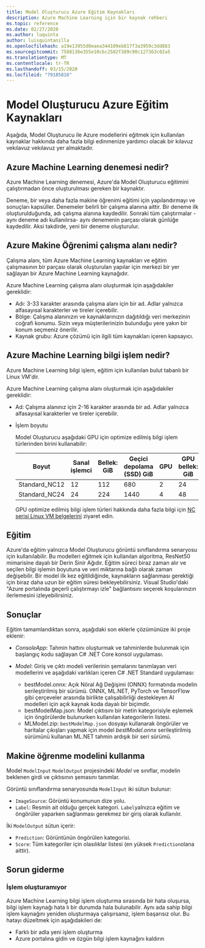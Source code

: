```yaml
---
title: Model Oluşturucu Azure Eğitim Kaynakları
description: Azure Machine Learning için bir kaynak rehberi
ms.topic: reference
ms.date: 02/27/2020
ms.author: luquinta
author: luisquintanilla
ms.openlocfilehash: a19e13955d0eaea344109eb817f3a3959c3dd883
ms.sourcegitcommit: 7588136e355e10cbc2582f389c90c127363c02a5
ms.translationtype: MT
ms.contentlocale: tr-TR
ms.lasthandoff: 03/15/2020
ms.locfileid: "79185816"
---
```

# <a name="model-builder-azure-training-resources"></a>Model Oluşturucu Azure Eğitim Kaynakları

Aşağıda, Model Oluşturucu ile Azure modellerini eğitmek için kullanılan kaynaklar hakkında daha fazla bilgi edinmenize yardımcı olacak bir kılavuz vekılavuz vekılavuz yer almaktadır.

## <a name="what-is-an-azure-machine-learning-experiment"></a>Azure Machine Learning denemesi nedir?

Azure Machine Learning denemesi, Azure'da Model Oluşturucu eğitimini çalıştırmadan önce oluşturulması gereken bir kaynaktır.

Deneme, bir veya daha fazla makine öğrenimi eğitimi için yapılandırmayı ve sonuçları kapsüller. Denemeler belirli bir çalışma alanına aittir. Bir deneme ilk oluşturulduğunda, adı çalışma alanına kaydedilir. Sonraki tüm çalıştırmalar -aynı deneme adı kullanılırsa- aynı denemenin parçası olarak günlüğe kaydedilir. Aksi takdirde, yeni bir deneme oluşturulur.

## <a name="what-is-an-azure-machine-learning-workspace"></a>Azure Makine Öğrenimi çalışma alanı nedir?

Çalışma alanı, tüm Azure Machine Learning kaynakları ve eğitim çalışmasının bir parçası olarak oluşturulan yapılar için merkezi bir yer sağlayan bir Azure Machine Learning kaynağıdır.

Azure Machine Learning çalışma alanı oluşturmak için aşağıdakiler gereklidir:

- Adı: 3-33 karakter arasında çalışma alanı için bir ad. Adlar yalnızca alfasayısal karakterler ve tireler içerebilir.
- Bölge: Çalışma alanınızın ve kaynaklarınızın dağıtıldığı veri merkezinin coğrafi konumu. Sizin veya müşterilerinizin bulunduğu yere yakın bir konum seçmeniz önerilir.
- Kaynak grubu: Azure çözümü için ilgili tüm kaynakları içeren kapsayıcı.

## <a name="what-is-an-azure-machine-learning-compute"></a>Azure Machine Learning bilgi işlem nedir?

Azure Machine Learning bilgi işlem, eğitim için kullanılan bulut tabanlı bir Linux VM'dir.

Azure Machine Learning çalışma alanı oluşturmak için aşağıdakiler gereklidir:

- Ad: Çalışma alanınız için 2-16 karakter arasında bir ad. Adlar yalnızca alfasayısal karakterler ve tireler içerebilir.
- İşlem boyutu

    Model Oluşturucu aşağıdaki GPU için optimize edilmiş bilgi işlem türlerinden birini kullanabilir:

    | Boyut | Sanal işlemci | Bellek: GiB | Geçici depolama (SSD) GiB | GPU | GPU bellek: GiB | Maksimum veri diskleri | En fazla NIC |
    |---|---|---|---|---|---|---|---|
    | Standard_NC12   | 12 | 112 | 680  | 2 | 24 | 48 | 2 |
    | Standard_NC24   | 24 | 224 | 1440 | 4 | 48 | 64 | 4 |

    GPU optimize edilmiş bilgi işlem türleri hakkında daha fazla bilgi için [NC serisi Linux VM belgelerini](https://docs.microsoft.com/azure/virtual-machines/nc-series?toc=/azure/virtual-machines/linux/toc.json&bc=/azure/virtual-machines/linux/breadcrumb/toc.json) ziyaret edin.

## <a name="training"></a>Eğitim

Azure'da eğitim yalnızca Model Oluşturucu görüntü sınıflandırma senaryosu için kullanılabilir. Bu modelleri eğitmek için kullanılan algoritma, ResNet50 mimarisine dayalı bir Derin Sinir Ağıdır. Eğitim süreci biraz zaman alır ve seçilen bilgi işlemin boyutuna ve veri miktarına bağlı olarak zaman değişebilir. Bir model ilk kez eğitildiğinde, kaynakların sağlanması gerektiği için biraz daha uzun bir eğitim süresi bekleyebilirsiniz. Visual Studio'daki "Azure portalında geçerli çalıştırmayı izle" bağlantısını seçerek koşularınızın ilerlemesini izleyebilirsiniz.

## <a name="results"></a>Sonuçlar

Eğitim tamamlandıktan sonra, aşağıdaki son eklerle çözümünüze iki proje eklenir:

- *ConsoleApp*: Tahmin hattını oluşturmak ve tahminlerde bulunmak için başlangıç kodu sağlayan C# .NET Core konsol uygulaması.
- *Model*: Giriş ve çıktı modeli verilerinin şemalarını tanımlayan veri modellerini ve aşağıdaki varlıkları içeren C# .NET Standard uygulaması:

  - bestModel.onnx: Açık Nöral Ağ Değişimi (ONNX) formatında modelin serileştirilmiş bir sürümü. ONNX, ML.NET, PyTorch ve TensorFlow gibi çerçeveler arasında birlikte çalışabilirliği destekleyen AI modelleri için açık kaynak koda dayalı bir biçimdir.
  - bestModelMap.json: Model çıktısını bir metin kategorisiyle eşlemek için öngörülerde bulunurken kullanılan kategorilerin listesi.
  - MLModel.zip: `bestModelMap.json` dosyayı kullanarak öngörüler ve haritalar çıkışları yapmak için model *bestModel.onnx* serileştirilmiş sürümünü kullanan ML.NET tahmin ardışık bir seri sürümü.

## <a name="use-the-machine-learning-model"></a>Makine öğrenme modelini kullanma

Model `ModelInput` `ModelOutput` projesindeki *Model* ve sınıflar, modelin beklenen girdi ve çıktısının şemasını tanımlar.

Görüntü sınıflandırma senaryosunda `ModelInput` iki sütun bulunur:

- `ImageSource`: Görüntü konumunun dize yolu.
- `Label`: Resmin ait olduğu gerçek kategori. `Label`yalnızca eğitim ve öngörüler yaparken sağlanması gerekmez bir giriş olarak kullanılır.

İki `ModelOutput` sütun içerir:

- `Prediction`: Görüntünün öngörülen kategorisi.
- `Score`: Tüm kategoriler için olasılıklar listesi (en yüksek `Prediction`olana aittir).

## <a name="troubleshooting"></a>Sorun giderme

### <a name="cannot-create-compute"></a>İşlem oluşturamıyor

Azure Machine Learning bilgi işlem oluşturma sırasında bir hata oluşursa, bilgi işlem kaynağı hata lı bir durumda hala bulunabilir. Aynı ada sahip bilgi işlem kaynağını yeniden oluşturmaya çalışırsanız, işlem başarısız olur. Bu hatayı düzeltmek için aşağıdakileri de:

- Farklı bir adla yeni işlem oluşturma
- Azure portalına gidin ve özgün bilgi işlem kaynağını kaldırın
